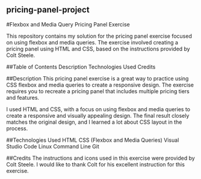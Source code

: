 ## pricing-panel-project
#Flexbox and Media Query Pricing Panel Exercise

This repository contains my solution for the pricing panel exercise focused on using flexbox and media queries. The exercise involved creating a pricing panel using HTML and CSS, based on the instructions provided by Colt Steele.

##Table of Contents
Description
Technologies Used
Credits

##Description
This pricing panel exercise is a great way to practice using CSS flexbox and media queries to create a responsive design. The exercise requires you to recreate a pricing panel that includes multiple pricing tiers and features.

I used HTML and CSS, with a focus on using flexbox and media queries to create a responsive and visually appealing design. The final result closely matches the original design, and I learned a lot about CSS layout in the process.

##Technologies Used
HTML
CSS (Flexbox and Media Queries)
Visual Studio Code
Linux Command Line
Git

##Credits
The instructions and icons used in this exercise were provided by Colt Steele. I would like to thank Colt for his excellent instruction for this exercise.
